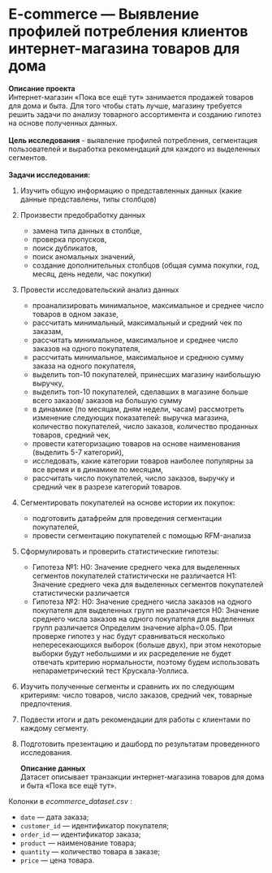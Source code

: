 # E-commerce — Выявление профилей потребления клиентов интернет-магазина товаров для дома
**Описание проекта**\
Интернет-магазин «Пока все ещё тут» занимается продажей товаров для дома и быта. Для того чтобы стать лучше, магазину требуется решить задачи по анализу товарного ассортимента и созданию гипотез на основе полученных данных.\
\
**Цель исследования** - выявление профилей потребления, сегментация пользователей и выработка рекомендаций для каждого из выделенных сегментов. \
\
**Задачи исследования:**
1. Изучить общую информацию о представленных данных (какие данные представлены, типы столбцов)
2. Произвести предобработку данных
   - замена типа данных в столбце,
   - проверка пропусков,
   - поиск дубликатов, 
   - поиск аномальных значений,
   - создание дополнительных столбцов (общая сумма покупки, год, месяц, день недели, час покупки)
3. Провести исследовательский анализ данных
   - проанализировать минимальное, максимальное и среднее число товаров в одном заказе,
   - рассчитать минимальный, максимальный и средний чек по заказам,
   - рассчитать минимальное, максимальное и среднее число заказов на одного покупателя,
   - рассчитать минимальное, максимальное и среднюю сумму заказа на одного покупателя,
   - выделить топ-10  покупателей, принесших магазину наибольшую выручку,
   - выделить топ-10  покупателей, сделавших в магазине больше всего заказов/ заказов на большую сумму
   - в динамике (по месяцам, дням недели, часам) рассмотреть изменение следующих показателей: выручка магазина, количество покупателей, число заказов, количество проданных товаров, средний чек, 
   - провести категоризацию товаров на основе наименования (выделить 5-7 категорий),
   - исследовать, какие категории товаров наиболее популярны за все время и в динамике по месяцам,
   - рассчитать число покупателей, число заказов, выручку и средний чек в разрезе категорий товаров.
4. Сегментировать покупателей на основе истории их покупок:
   - подготовить датафрейм для проведения сегментации покупателей,
   - провести сегментацию покупателей с помощью RFM-анализа
5. Сформулировать и проверить статистические гипотезы:
   - Гипотеза №1: Н0: Значение среднего чека для выделенных сегментов покупателей статистически не различается
                  Н1: Значение среднего чека для выделенных сегментов покупателей статистически различается
   - Гипотеза №2: Н0: Значение среднего числа заказов на одного покупателя для выделенных групп не различается
                  Н0: Значение среднего числа заказов на одного покупателя для выделенных групп различается
Определим значение alpha=0.05. При проверке гипотез у нас будут сравниваться несколько непересекающихся выборок (больше двух), при этом некоторые выборки будут небольшими и их расределение не будет отвечать критерию нормальности, поэтому будем использовать непараметрический тест Крускала-Уоллиса. 
6. Изучить полученные сегменты и сравнить их по следующим критериям: число товаров, число заказов, средний чек, товарные предпочтения.
7. Подвести итоги и дать рекомендации для работы с клиентами по каждому сегменту.
8. Подготовить презентацию и дашборд по результатам проведенного исследования.


   **Описание данных**\
Датасет описывает транзакции интернет-магазина товаров для дома и быта «Пока все ещё тут».

Колонки в  *ecommerce_dataset.csv* :

- `date` — дата заказа;
- `customer_id` — идентификатор покупателя;
- `order_id` — идентификатор заказа;
- `product` — наименование товара;
- `quantity` — количество товара в заказе;
- `price` — цена товара.
